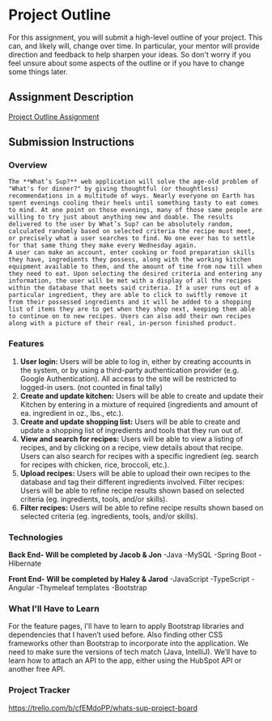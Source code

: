 # Project Outline
For this assignment, you will submit a high-level outline of your project. This can, and likely will, change over time. In particular, your mentor will provide direction and feedback to help sharpen your ideas. So don't worry if you feel unsure about some aspects of the outline or if you have to change some things later.

## Assignment Description
[Project Outline Assignment](https://education.launchcode.org/liftoff/modules/assignments/project-outline)

## Submission Instructions

### Overview

	The **What’s Sup?** web application will solve the age-old problem of "What's for dinner?" by giving thoughtful (or thoughtless) recommendations in a multitude of ways. Nearly everyone on Earth has spent evenings cooling their heels until something tasty to eat comes to mind. At one point on those evenings, many of those same people are willing to try just about anything new and doable. The results delivered to the user by What’s Sup? can be absolutely random, calculated randomly based on selected criteria the recipe must meet, or precisely what a user searches to find. No one ever has to settle for that same thing they make every Wednesday again.
	A user can make an account, enter cooking or food preparation skills they have, ingredients they possess, along with the working kitchen equipment available to them, and the amount of time from now till when they need to eat. Upon selecting the desired criteria and entering any information, the user will be met with a display of all the recipes within the database that meets said criteria. If a user runs out of a	particular ingredient, they are able to click to swiftly remove it from their possessed ingredients and it will be added to a shopping list of items they are to get when they shop next, keeping them able to continue on to new recipes. Users can also add their own recipes along with a picture of their real, in-person finished product.

### Features
1. **User login:** Users will be able to log in, either by creating accounts in the system, or by using a third-party authentication provider (e.g. Google Authentication). All access to the site will be restricted to logged-in users. (not counted in final tally)
2. **Create and update kitchen:** Users will be able to create and update their Kitchen by entering in a mixture of required (ingredients and amount of ea. ingredient in oz., lbs., etc.).
3. **Create and update shopping list:** Users will be able to create and update a shopping list of ingredients and tools that they run out of. 
4. **View and search for recipes:** Users will be able to view a listing of recipes, and by clicking on a recipe, view details about that recipe. Users can also search for recipes with a specific ingredient (eg. search for recipes with chicken, rice, broccoli, etc.).
5. **Upload recipes:** Users will be able to upload their own recipes to the database and tag their different ingredients involved.
Filter recipes: Users will be able to refine recipe results shown based on selected criteria (eg. ingredients, tools, and/or skills). 
6. **Filter recipes:** Users will be able to refine recipe results shown based on selected criteria (eg. ingredients, tools, and/or skills). 


### Technologies
**Back End- Will be completed by Jacob & Jon**
-Java
-MySQL
-Spring Boot
-Hibernate

**Front End- Will be completed by Haley & Jarod**
-JavaScript
-TypeScript
-Angular
-Thymeleaf templates
-Bootstrap

### What I'll Have to Learn
For the feature pages, I'll have to learn to apply Bootstrap libraries and dependencies that I haven’t used before. Also finding other CSS frameworks other than Bootstrap to incorporate into the application. We need to make sure the versions of tech match (Java, IntelliJ). We’ll have to learn how to attach an API to the app, either using the HubSpot API or another free API. 

### Project Tracker
https://trello.com/b/cfEMdoPP/whats-sup-project-board
